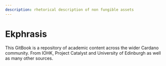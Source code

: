 ```yaml
---
description: rhetorical description of non fungible assets
---
```


# Ekphrasis

This GitBook is a repository of academic content across the wider Cardano community. From IOHK, Project Catalyst and University of Edinburgh as well as many other sources.





